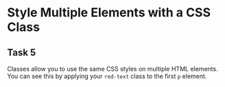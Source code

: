 # Style Multiple Elements with a CSS Class
## Task 5
Classes allow you to use the same CSS styles on multiple HTML elements. You can see this by applying your `red-text` class to the first `p` element.

